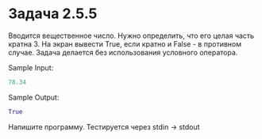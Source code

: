 # Задача 2.5.5

Вводится вещественное число. Нужно определить, что его целая часть кратна 3. На экран вывести True, если кратно и False - в противном случае. Задача делается без использования условного оператора.

Sample Input:

```python
78.34
```

Sample Output:

```python
True
```

Напишите программу. Тестируется через stdin → stdout
